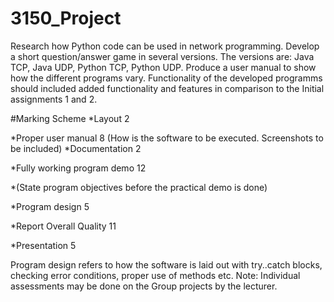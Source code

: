 # 3150_Project
Research how Python code can be used in network programming. Develop a short question/answer game in several versions. The versions are: Java TCP, Java UDP, Python TCP, Python UDP. Produce a user manual to show how the different programs vary. Functionality of the developed programms should included added functionality and features in comparison to the Initial assignments 1 and 2.

#Marking Scheme
*Layout 2

*Proper user manual 8 (How is the software to be executed. Screenshots to be included)
*Documentation 2

*Fully working program demo 12

*(State program objectives before the practical demo is done)

*Program design 5

*Report Overall Quality 11

*Presentation 5

Program design refers to how the software is laid out with try..catch blocks, checking error conditions, proper use of methods etc.
Note: Individual assessments may be done on the Group projects by the lecturer.
